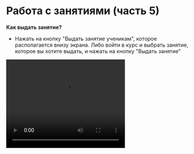 # Работа с занятиями (часть 5)

**Как выдать занятие?**

- Нажать на кнопку "Выдать занятие ученикам", которое располагается внизу экрана. Либо войти в курс и выбрать занятие, которое вы хотите выдать, и нажать на кнопку "Выдать занятие"


<video width="320" height="240" controls=true src="https://s3-eu-west-1.amazonaws.com/edu-prod/video/help_videos/8.mp4" type="video/mp4" />